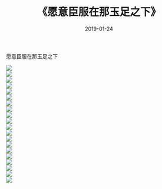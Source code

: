 ﻿---
layout: post
title:  《愿意臣服在那玉足之下》
date:   2019-01-24
img: http://pic.660000.xyz/1:/唯美/2019/愿意臣服在那玉足之下/000.jpg
categories: [美女, 清纯, 唯美]
---

愿意臣服在那玉足之下

  ![](http://pic.660000.xyz/1:/唯美/2019/愿意臣服在那玉足之下/001.jpg) <br> ![](http://pic.660000.xyz/1:/唯美/2019/愿意臣服在那玉足之下/002.jpg) <br> ![](http://pic.660000.xyz/1:/唯美/2019/愿意臣服在那玉足之下/003.jpg) <br> ![](http://pic.660000.xyz/1:/唯美/2019/愿意臣服在那玉足之下/004.jpg) <br> ![](http://pic.660000.xyz/1:/唯美/2019/愿意臣服在那玉足之下/005.jpg) <br> ![](http://pic.660000.xyz/1:/唯美/2019/愿意臣服在那玉足之下/006.jpg) <br> ![](http://pic.660000.xyz/1:/唯美/2019/愿意臣服在那玉足之下/007.jpg) <br> ![](http://pic.660000.xyz/1:/唯美/2019/愿意臣服在那玉足之下/008.jpg) <br> ![](http://pic.660000.xyz/1:/唯美/2019/愿意臣服在那玉足之下/009.jpg) <br> ![](http://pic.660000.xyz/1:/唯美/2019/愿意臣服在那玉足之下/010.jpg) <br> ![](http://pic.660000.xyz/1:/唯美/2019/愿意臣服在那玉足之下/011.jpg) <br> ![](http://pic.660000.xyz/1:/唯美/2019/愿意臣服在那玉足之下/012.jpg) <br> ![](http://pic.660000.xyz/1:/唯美/2019/愿意臣服在那玉足之下/013.jpg) <br> ![](http://pic.660000.xyz/1:/唯美/2019/愿意臣服在那玉足之下/014.jpg) <br> ![](http://pic.660000.xyz/1:/唯美/2019/愿意臣服在那玉足之下/015.jpg) <br> ![](http://pic.660000.xyz/1:/唯美/2019/愿意臣服在那玉足之下/016.jpg) <br> ![](http://pic.660000.xyz/1:/唯美/2019/愿意臣服在那玉足之下/017.jpg) <br> ![](http://pic.660000.xyz/1:/唯美/2019/愿意臣服在那玉足之下/018.jpg) <br> ![](http://pic.660000.xyz/1:/唯美/2019/愿意臣服在那玉足之下/019.jpg) <br> ![](http://pic.660000.xyz/1:/唯美/2019/愿意臣服在那玉足之下/020.jpg) <br>